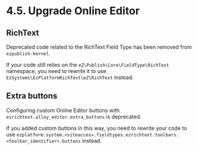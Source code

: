 # 4.5. Upgrade Online Editor

## RichText

Deprecated code related to the RichText Field Type has been removed from `ezpublish-kernel`.

If your code still relies on the `eZ\Publish\Core\FieldType\RichText` namespace, you need to rewrite it
to use `EzSystems\EzPlatformRichText\eZ\RichText` instead.

## Extra buttons

Configuring custom Online Editor buttons with `ezrichtext.alloy_editor.extra_buttons` is deprecated.

If you added custom buttons in this way, you need to rewrite your code to use
`ezplatform.system.<siteacces>.fieldtypes.ezrichtext.toolbars.<toolbar_identifier>.buttons` instead.
